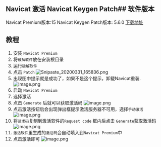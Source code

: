 ## Navicat 激活 Navicat Keygen Patch## 软件版本
Navicat Premium版本:15
Navicat Keygen Patch版本: 5.6.0
 [下载地址](https://myblog-1252842020.cos.ap-guangzhou.myqcloud.com/Navicat%20Keygen%20Patch%20v5.6.0%20DFoX_1585650555373.exe)

## 教程

1. 安装 `Navicat Premium`
2. 将`破解软件`放在安装根目录
3. 运行`破解软件`
4. 点击 `Patch`
    ![Snipaste_20200331_165836.png](https://myblog-1252842020.cos.ap-guangzhou.myqcloud.com/Snipaste_2020-03-31_16-58-36_1585649784265.png)
5. 出现图中提示就是成功了，如果不是这个提示，卸载Navicat重装.
    ![image.png](https://myblog-1252842020.cos.ap-guangzhou.myqcloud.com/image_1585649832873.png)
6. 启动 `Navicat Premium` 
7. 选择激活
8. 点击 `Generate` 后就可以获取激活码
    ![image.png](https://myblog-1252842020.cos.ap-guangzhou.myqcloud.com/image_1585649872702.png)
9. 点击激活按钮后会出现弹出框提示激活服务器不可用，选择`手动激活`
    ![image.png](https://myblog-1252842020.cos.ap-guangzhou.myqcloud.com/image_1585649895826.png)
10. 将`请求码`复制到激活软件的`Request code` 框内后点击 `Generate`获取激活码
    ![image.png](https://myblog-1252842020.cos.ap-guangzhou.myqcloud.com/image_1585649913026.png)
11. `激活软件`里生成的`激活码`会自动填入到`Navicat Premium`中
12. 点击激活即可
    ![image.png](https://myblog-1252842020.cos.ap-guangzhou.myqcloud.com/image_1585649932647.png)